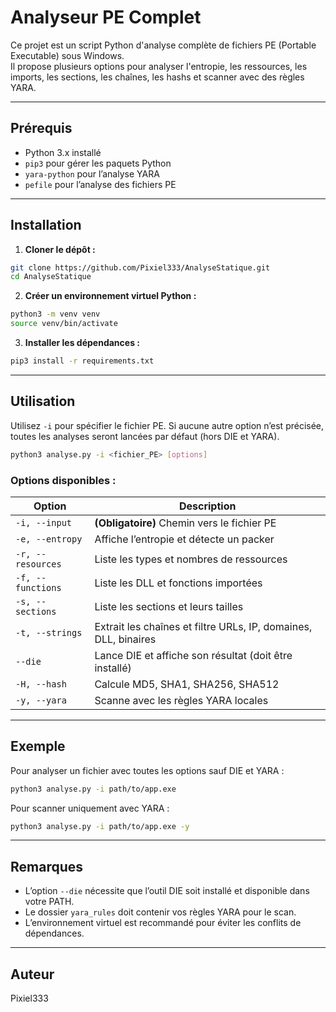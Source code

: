 # Analyseur PE Complet

Ce projet est un script Python d'analyse complète de fichiers PE (Portable Executable) sous Windows.  
Il propose plusieurs options pour analyser l'entropie, les ressources, les imports, les sections, les chaînes, les hashs et scanner avec des règles YARA.

---

## Prérequis

- Python 3.x installé
- `pip3` pour gérer les paquets Python
- `yara-python` pour l’analyse YARA
- `pefile` pour l’analyse des fichiers PE

---

## Installation

1. **Cloner le dépôt :**

```bash
git clone https://github.com/Pixiel333/AnalyseStatique.git
cd AnalyseStatique
````

2. **Créer un environnement virtuel Python :**

```bash
python3 -m venv venv
source venv/bin/activate
```

3. **Installer les dépendances :**

```bash
pip3 install -r requirements.txt
```
---

## Utilisation

Utilisez `-i` pour spécifier le fichier PE. Si aucune autre option n’est précisée, toutes les analyses seront lancées par défaut (hors DIE et YARA).

```bash
python3 analyse.py -i <fichier_PE> [options]
```

### Options disponibles :

| Option            | Description                                                     |
| ----------------- | --------------------------------------------------------------- |
| `-i, --input`     | **(Obligatoire)** Chemin vers le fichier PE                     |
| `-e, --entropy`   | Affiche l’entropie et détecte un packer                         |
| `-r, --resources` | Liste les types et nombres de ressources                        |
| `-f, --functions` | Liste les DLL et fonctions importées                            |
| `-s, --sections`  | Liste les sections et leurs tailles                             |
| `-t, --strings`   | Extrait les chaînes et filtre URLs, IP, domaines, DLL, binaires |
| `--die`           | Lance DIE et affiche son résultat (doit être installé)          |
| `-H, --hash`      | Calcule MD5, SHA1, SHA256, SHA512                               |
| `-y, --yara`      | Scanne avec les règles YARA locales                             |

---

## Exemple

Pour analyser un fichier avec toutes les options sauf DIE et YARA :

```bash
python3 analyse.py -i path/to/app.exe
```

Pour scanner uniquement avec YARA :

```bash
python3 analyse.py -i path/to/app.exe -y
```

---

## Remarques

* L’option `--die` nécessite que l’outil DIE soit installé et disponible dans votre PATH.
* Le dossier `yara_rules` doit contenir vos règles YARA pour le scan.
* L’environnement virtuel est recommandé pour éviter les conflits de dépendances.

---


## Auteur

Pixiel333
